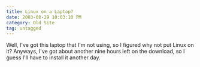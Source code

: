 ```yaml
---
title: Linux on a Laptop?
date: 2003-08-29 10:03:10 PM
category: Old Site
tag: untagged
---
```


Well, I've got this laptop that I'm not using, so I figured why not put Linux on it? Anyways, I've got about another nine hours left on the download, so I guess I'll have to install it another day.
